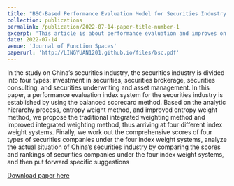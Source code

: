 ```yaml
---
title: "BSC-Based Performance Evaluation Model for Securities Industry and Its Application"
collection: publications
permalink: /publication/2022-07-14-paper-title-number-1
excerpt: 'This article is about performance evaluation and improves on the composite weighting method.'
date: 2022-07-14
venue: 'Journal of Function Spaces'
paperurl: 'http://LINGYUAN1201.github.io/files/bsc.pdf'
---
```


In the study on China’s securities industry, the securities industry is divided into four types: investment in securities, securities brokerage, securities consulting, and securities underwriting and asset management. In this paper, a performance evaluation index system for the securities industry is established by using the balanced scorecard method. Based on the analytic hierarchy process, entropy weight method, and improved entropy weight method, we propose the traditional integrated weighting method and improved integrated weighting method, thus arriving at four different index weight systems. Finally, we work out the comprehensive scores of four types of securities companies under the four index weight systems, analyze the actual situation of China’s securities industry by comparing the scores and rankings of securities companies under the four index weight systems, and then put forward specific suggestions

[Download paper here](http://LINGYUAN1201.github.io/files/bsc.pdf)


